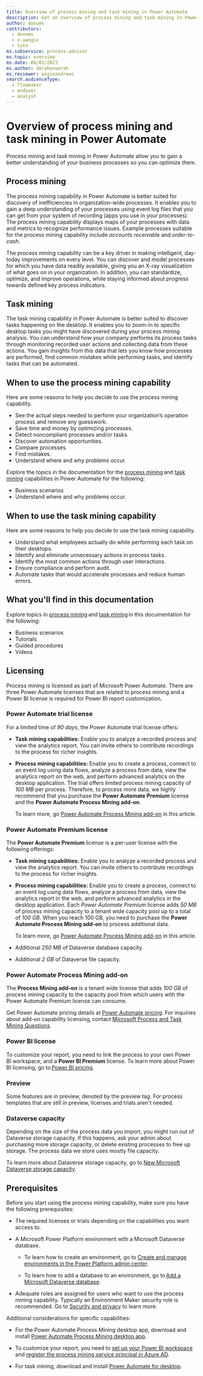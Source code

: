 ```yaml
---
title: Overview of process mining and task mining in Power Automate
description: Get an overview of process mining and task mining in Power Automate.
author: donums
contributors:
  - donums
  - v-aangie  
  - tatn
ms.subservice: process-advisor
ms.topic: overview
ms.date: 08/01/2023
ms.author: derahonuorah
ms.reviewer: angieandrews
search.audienceType: 
  - flowmaker
  - enduser
  - analyst
---
```


# Overview of process mining and task mining in Power Automate

Process mining and task mining in Power Automate allow you to gain a better understanding of your business processes so you can optimize them.

## Process mining

The process mining capability in Power Automate is better suited for discovery of inefficiencies in organization-wide processes. It enables you to gain a deep understanding of your processes using event log files that you can get from your system of recording (apps you use in your processes). The process mining capability displays maps of your processes with data and metrics to recognize performance issues. Example processes suitable for the process mining capability include *accounts receivable* and *order-to-cash*.

The process mining capability can be a key driver in making intelligent, day-today improvements on every level. You can discover and model processes for which you have data readily available, giving you an X-ray visualization of what goes on in your organization. In addition, you can standardize, optimize, and improve operations, while staying informed about progress towards defined key process indicators.

## Task mining

The task mining capability in Power Automate is better suited to discover tasks happening on the desktop. It enables you to zoom-in to specific desktop tasks you might have discovered during your process mining analysis. You can understand how your company performs its process tasks through monitoring recorded user actions and collecting data from these actions. You gain insights from this data that lets you know how processes are performed, find common mistakes while performing tasks, and identify tasks that can be automated.

## When to use the process mining capability

Here are some reasons to help you decide to use the process mining capability.

- See the actual steps needed to perform your organization’s operation process and remove any guesswork.
- Save time and money by optimizing processes.
- Detect noncompliant processes and/or tasks.
- Discover automation opportunities.
- Compare processes.
- Find mistakes.
- Understand where and why problems occur.

Explore the topics in the documentation for the [process mining](process-mining-overview.md) and [task mining](task-mining-overview.md) capabilities in Power Automate for the following:

- Business scenarios
- Understand where and why problems occur.

## When to use the task mining capability

Here are some reasons to help you decide to use the task mining capability.

- Understand what employees actually do while performing each task on their desktops.
- Identify and eliminate unnecessary actions in process tasks.
- Identify the most common actions through user interactions.
- Ensure compliance and perform audit.
- Automate tasks that would accelerate processes and reduce human errors.

## What you'll find in this documentation

Explore topics in [process mining](process-mining-overview.md) and [task mining](task-mining-overview.md) in this documentation for the following:

- Business scenarios
- Tutorials
- Guided procedures
- Videos

## Licensing

Process mining is licensed as part of Microsoft Power Automate. There are three Power Automate licenses that are related to process mining and a Power BI license is required for Power BI report customization.

### Power Automate trial license  

For a limited time of *90 days*, the Power Automate trial license offers: 

- **Task mining capabilities:** Enable you to analyze a recorded process and view the analytics report. You can invite others to contribute recordings to the process for richer insights. 

- **Process mining capabilities:** Enable you to create a process, connect to an event log using data flows, analyze a process from data, view the analytics report on the web, and perform advanced analytics on the desktop application. The trial offers limited process mining capacity of *100 MB* per process. Therefore, to process more data, we highly recommend that you purchase the **Power Automate Premium** license and the **Power Automate Process Mining add-on**.

    To learn more, go [Power Automate Process Mining add-on](#power-automate-process-mining-add-on) in this article.

### Power Automate Premium license  

The **Power Automate Premium** license is a per-user license with the following offerings:

- **Task mining capabilities:** Enable you to analyze a recorded process and view the analytics report. You can invite others to contribute recordings to the process for richer insights.

- **Process mining capabilities:** Enable you to create a process, connect to an event log using data flows, analyze a process from data, view the analytics report in the web, and perform advanced analytics in the desktop application. Each *Power Automate Premium* license adds *50 MB* of process mining capacity to a tenant wide capacity pool up to a total of *100 GB*. When you reach 100 GB,  you need to purchase the **Power Automate Process Mining add-on** to process additional data.

    To learn more, go [Power Automate Process Mining add-on](#power-automate-process-mining-add-on) in this article.

- Additional *250 MB* of Dataverse database capacity.

- Additional *2 GB* of Dataverse file capacity.

### Power Automate Process Mining add-on

The **Process Mining add-on** is a tenant wide license that adds *100 GB* of process mining capacity to the capacity pool from which users with the Power Automate Premium license can consume.

Get Power Automate pricing details at [Power Automate pricing](https://powerautomate.microsoft.com/en-us/pricing/). For inquiries about add-on capability licensing, contact [Microsoft Process and Task Mining Questions](mailto:minitq@microsoft.com).

### Power BI license

To customize your report, you need to link the process to your own Power BI workspace, and a **Power BI Premium** license. To learn more about Power BI licensing, go to [Power BI pricing](https://powerbi.microsoft.com/en-us/pricing/). 

### Preview

Some features are in preview, denoted by the preview tag. For process templates that are still in preview, licenses and trials aren't needed.

### Dataverse capacity

Depending on the size of the process data you import, you might run out of Dataverse storage capacity. If this happens, ask your admin about purchasing more storage capacity, or delete existing processes to free up storage. The process data we store uses mostly file capacity.

To learn more about Dataverse storage capacity, go to [New Microsoft Dataverse storage capacity](/power-platform/admin/capacity-storage).

## Prerequisites

Before you start using the process mining capability, make sure you have the following prerequisites:

- The required licenses or trials depending on the capabilities you want access to.

- A Microsoft Power Platform environment with a Microsoft Dataverse database.  

  - To learn how to create an environment, go to [Create and manage environments in the Power Platform admin center](/power-platform/admin/create-environment).  

  - To learn how to add a database to an environment, go to [Add a Microsoft Dataverse database](/power-platform/admin/create-database).  

- Adequate roles are assigned for users who want to use the process mining capability. Typically an Environment Maker security role is recommended. Go to [Security and privacy](process-advisor-security.md) to learn more.

Additional considerations for specific capabilities:

- For the Power Automate Process Mining desktop app, download and install [Power Automate Process Mining desktop app](minit/how-to-start-with-minit-desktop-application.md).

- To customize your report, you need to [set up your Power BI workspace](process-mining-pbi-workspace.md) and [register the process mining service principal in Azure AD](process-mining-pbi-workspace.md#install-azure-tools).

- For task mining, download and install [Power Automate for desktop](desktop-flows/install.md).
